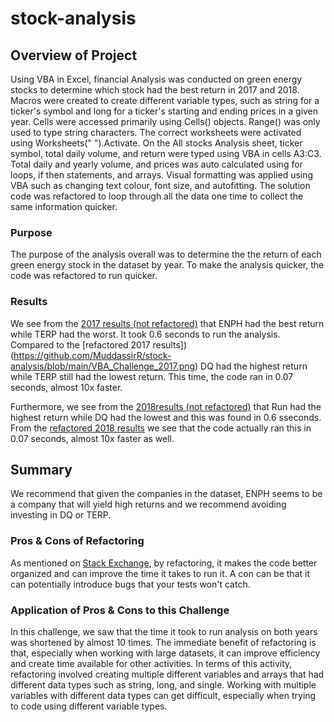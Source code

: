 # stock-analysis

## Overview of Project
Using VBA in Excel, financial Analysis was conducted on green energy stocks to determine which stock had the best return in 2017 and 2018. Macros were created to create different variable types, such as string for a ticker's symbol and long for a ticker's starting and ending prices in a given year. Cells were accessed primarily using  Cells() objects. Range() was only used to type string characters. The correct worksheets were activated using Worksheets(" ").Activate. On the All stocks Analysis sheet, ticker symbol, total daily volume, and return were typed using VBA in cells A3:C3. Total daily and yearly volume, and prices was auto calculated using for loops, if then statements, and arrays. Visual formatting was applied using VBA such as changing text colour, font size, and autofitting. The solution code was refactored to loop through all the data one time to collect the same information quicker. 

### Purpose
The purpose of the analysis overall was to determine the the return of each green energy stock in the dataset by year. To make the analysis quicker, the code was refactored to run quicker. 


### Results 
We see from the [2017 results (not refactored)](https://github.com/MuddassirR/stock-analysis/blob/main/2017_not_refactored.png) that ENPH had the best return while TERP had the worst. It took 0.6 seconds to run the analysis. Compared to the [refactored 2017 results])(https://github.com/MuddassirR/stock-analysis/blob/main/VBA_Challenge_2017.png) DQ had the highest return while TERP still had the lowest return. This time, the code ran in 0.07 seconds, almost 10x faster. 

Furthermore, we see from the  [2018results (not refactored)](https://github.com/MuddassirR/stock-analysis/blob/main/2018_not_refactored.png) that Run had the highest return while DQ had the lowest and this was found in 0.6 sseconds. From the [refactored 2018 results](https://github.com/MuddassirR/stock-analysis/blob/main/VBA_Challenge_2018.png) we see that the code actually ran this in 0.07 seconds, almost 10x faster as well. 


## Summary
We recommend that given the companies in the dataset, ENPH seems to be a company that will yield high returns and we recommend avoiding investing in DQ or TERP.

### Pros & Cons of Refactoring
As mentioned on [Stack Exchange](https://sqa.stackexchange.com/questions/10311/pros-and-cons-of-refactoring-code-during-testing-phase#:~:text=Pros%3A%20%2D%20Your%20code%20will%20be,your%20tests%20won't%20catch.), by refactoring, it makes the code better organized and can improve the time it takes to run it. A con can be that it can potentially introduce bugs that your tests won't catch.

### Application of Pros & Cons to this Challenge
In this challenge, we saw that the time it took to run analysis on both years was shortened by almost 10 times. The immediate benefit of refactoring is that, especially when working with large datasets, it can improve efficiency and create time available for other activities. In terms of this activity, refactoring involved creating multiple different variables and arrays that had different data types such as string, long, and single. Working with multiple variables with different data types can get difficult, especially when trying to code using different variable types.

